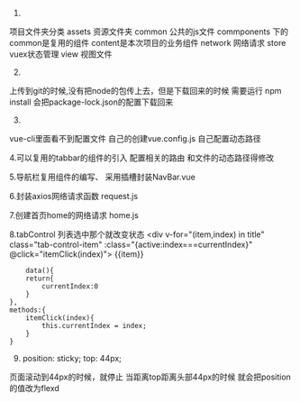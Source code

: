 1.
项目文件夹分类
assets 资源文件夹
common 公共的js文件
commponents 下的common是复用的组件 content是本次项目的业务组件
network 网络请求
store vuex状态管理
view 视图文件


2.
上传到git的时候,没有把node的包传上去，但是下载回来的时候
需要运行 npm install 会把package-lock.json的配置下载回来

3.
vue-cli里面看不到配置文件
自己的创建vue.config.js
自己配置动态路径


4.可以复用的tabbar的组件的引入
配置相关的路由
和文件的动态路径得修改


5.导航栏复用组件的编写、
采用插槽封装NavBar.vue


6.封装axios网络请求函数
request.js


7.创建首页home的网络请求
home.js

8.tabControl 
列表选中那个就改变状态
        <div v-for="(item,index) in title"
         class="tab-control-item" :class="{active:index===currentIndex}" @click="itemClick(index)">
            <span>{{item}}</span>
        </div>

        data(){
        return{
            currentIndex:0
        }
    },
    methods:{
        itemClick(index){
            this.currentIndex = index;
        }
    }

9.
    position: sticky;
    top: 44px;
    
页面滚动到44px的时候，就停止
当距离top距离头部44px的时候
就会把position的值改为flexd        
    
















